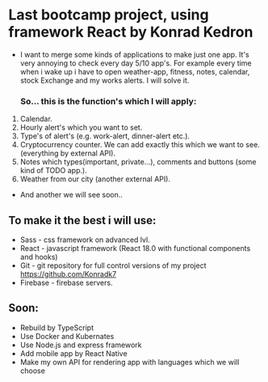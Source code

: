 # Last bootcamp project, using framework React by Konrad Kedron

* I want to merge some kinds of applications to make just one app.
  It's very annoying to check every day 5/10 app's. For example every time when i wake up i have to open weather-app,
  fitness, notes, calendar, stock Exchange and my works alerts. I will solve it.

  ### So... this is the function's which I will apply:

1. Calendar.
2. Hourly alert's which you want to set.
3. Type's of alert's (e.g. work-alert, dinner-alert etc.).
4. Cryptocurrency counter. We can add exactly this which we want to see. (everything by external API).
5. Notes which types(important, private...), comments and buttons (some kind of TODO app.).
7. Weather from our city (another external API).


* And another we will see soon..

## To make it the best i will use:

* Sass - css framework on advanced lvl.
* React - javascript framework (React 18.0 with functional components and hooks)
* Git - git repository for full control versions of my project https://github.com/Konradk7
* Firebase - firebase servers.

## Soon:

* Rebuild by TypeScript
* Use Docker and Kubernates
* Use Node.js and express framework
* Add mobile app by React Native
* Make my own API for rendering app with languages which we will choose 
